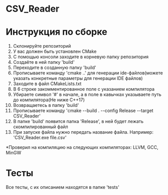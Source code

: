 # CSV_Reader
# Инструкция по сборке
1) Склонируйте репозиторий
2) У вас должен быть установлен CMake
3) С помощью консоли заходите в корневую папку репозитория
4) Создаёте в ней папку 'build'
5) Переходите в созданную папку 'build'
6) Прописываете команду 'cmake ..' для генерации ide-файлов(можете указать конкретные параметры для генерации IDE файлов)
7) Заходите в файл CMakeLists.txt
8) В 6 строке закомментированное поле с указанием компилятора
9) Убираете символ '#' в начале, а в поле в кавычках указываете путь до компилятора(Не ниже C++17)
10) Возвращаетесь в папку 'build'
11) Прописываете команду 'cmake --build . --config Release --target CSV_Reader'
12) В папке 'build' появится папка 'Release', в ней будет лежать скомпилированный файл
13) При запуске файла нужно передать название файла. Например: 'CSV_Reader.exe file.csv'

*Проверил на компиляцию на следующих компиляторах: LLVM, GCC, MinGW

# Тесты
Все тесты, с их описанием находятся в папке 'tests'